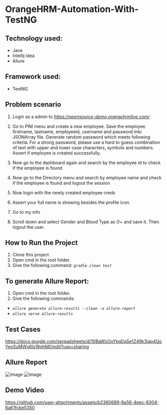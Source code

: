 # OrangeHRM-Automation-With-TestNG

## Technology used:
- Java
- Intellij idea
- Allure

## Framework used:
  - TestNG

## Problem scenario 
1. Login as a admin to _https://opensource-demo.orangehrmlive.com/_
2. Go to PIM menu and create a new employee. Save the employee firstname, lastname, employeeid, username and password into JSONArray file. Generate random password which meets following criteria:   For a strong password, please use a hard to guess combination of text with upper and lower case characters, symbols and numbers. Assert if employee is created successfully.

3. Now go to the dashboard again and search by the employee id to check if the employee is found
4. Now go to the Directory menu and search by employee name and check if the employee is found and logout the session
5. Now login with the newly created employee creds
6. Assert your full name is showing besides the profile icon.
7. Go to my info
8. Scroll down and select Gender and Blood Type as O+ and save it. Then logout the user.

## How to Run the Project
1. Clone this project
2. Open cmd in the root folder.
3. Give the following command:  _````gradle clean test````_

## To generate Allure Report:
1. Open cmd in the root folder.
2. Give the following commands:
   
  *  _````allure generate allure-results --clean -o allure-report````_
  *  _````allure serve allure-results````_
   
  
## Test Cases 
https://docs.google.com/spreadsheets/d/10BaWzOoYkqDq5e1Z49k3lap4QoYeoSuMWx6Is19qhM0/edit?usp=sharing
## Allure Report
![image](https://github.com/user-attachments/assets/6a8e8274-d5c0-4d4c-9c60-42386e75bce3)
![image](https://github.com/user-attachments/assets/25c120c3-1333-4712-b5cc-fdfc4ea2b581)


## Demo Video

https://github.com/user-attachments/assets/b2360689-8a56-4eec-8304-6a61fcbe5350

